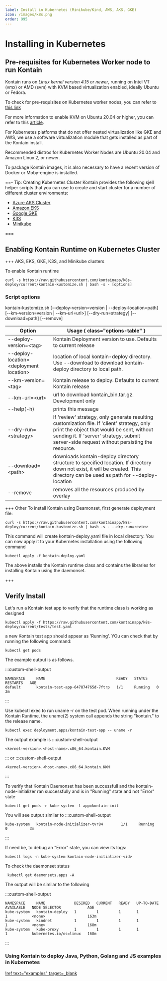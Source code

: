 ```yaml
---
label: Install in Kubernetes (Minikube/Kind, AWS, AKS, GKE)
icon: /images/k8s.png
order: 995
---
```


# Installing in Kubernetes
## Pre-requisites for Kubernetes Worker node to run Kontain
Kontain runs on *Linux kernel version 4.15 or newer*, running on Intel VT (vmx) or AMD (svm) with KVM based virtualization enabled, ideally Ubuntu or Fedora.  

To check for pre-requisites on Kubernetes worker nodes, you can refer to [this link](/getting_started/install_linux/#checking-for-pre-requisites)

For more information to enable KVM on Ubuntu 20.04 or higher, you can refer to this [article](https://linuxize.com/post/how-to-install-kvm-on-ubuntu-20-04/).

For Kubernetes platforms that do not offer nested virtualization like GKE and AWS, we use a software virtualization module that gets installed as part of the Kontain install.

Recommended distros for Kubernetes Worker Nodes are Ubuntu 20.04 and Amazon Linux 2, or newer.

To package Kontain images, it is also necessary to have a recent version of Docker or Moby-engine is installed.

==- Tip: Creating Kubernetes Cluster
Kontain provides the following sjell helper scripts that you can use to create and start cluster for a number of different cluster environments:

- [Azure AKS Cluster](/appendix/azure_aks/)
- [Amazon EKS](/appendix/amazon_eks/)
- [Google GKE](/appendix/google-gke/)
- [K3S](/appendix/k3s/)
- [Minikube](/appendix/minikube/)

===


## Enabling Kontain Runtime on Kubernetes Cluster

+++ AKS, EKS, GKE, K3S, and Minikube clusters

To enable Kontain runtime 
```
curl -s https://raw.githubusercontent.com/kontainapp/k8s-deploy/current/kontain-kustomize.sh | bash -s - [options]
```
### Script options

kontain-kustomize.sh [--deploy-version=version | --deploy-location=path] [--km-version=version | --km-url=url>] [--dry-run=strategy] [--download=path] [--remove]

Option| Usage { class="options-table" }
----------------------------------|---
--deploy-version=\<tag> | Kontain Deployment version to use. Defaults to current release
--deploy-location=\<deployment location> | location of local kontain-deploy directory. Use --download to download kontain-deploy directory to local path. 
--km-version=\<tag> | Kontain release to deploy. Defaults to current Kontain release
--km-url=\<url> | url to download kontain_bin.tar.gz. Development only
--help(-h) | prints this message
--dry-run=\<strategy> | If 'review' strategy, only generate resulting customization file. If 'client' strategy, only print the object that would be sent, without sending it. If 'server' strategy, submit server-side request without persisting the resource.
--download=\<path> | downloads kontain-deploy directory structure to specified location. If directory down not exist, it will be created. This directory can be used as path for --deploy-location 
 --remove | removes all the resources produced by overlay

+++ Other 
To install Kontain using Deamonset, first generate deployment file:  

```shell
curl -s https://raw.githubusercontent.com/kontainapp/k8s-deploy/current/kontain-kustomize.sh | bash -s - --dry-run=review
```

This command will create kontain-deploy.yaml file in local directory. 
You can now apply it to your Kubernetes installation using the following command

```shell
kubectl apply -f kontain-deploy.yaml
```

The above installs the Kontain runtime class and contains the libraries for installing Kontain using the daemonset.

+++

## Verify Install
Let's run a Kontain test app to verify that the runtime class is working as designed

```shell
kubectl apply -f https://raw.githubusercontent.com/kontainapp/k8s-deploy/current/tests/test.yaml
```
a new Kontain test app should appear as 'Running'. YOu can check that by running the following command:

```shell
kubectl get pods 
```
The example output is as follows.

:::custom-shell-output
```
NAMESPACE     NAME                                READY   STATUS    RESTARTS   AGE
default       kontain-test-app-647874765d-7ftrp   1/1     Running   0          2m
```
:::

Use kubectl exec to run uname -r on the test pod. When running under the Kontain Runtime, the uname(2) system call appends the string "kontain." to the release name. 


```shell
kubectl exec deployment.apps/kontain-test-app -- uname -r
```

The output example is 
:::custom-shell-output
```
<kernel-version>.<host-name>.x86_64.kontain.KVM 
```
:::
or
:::custom-shell-output
```
<kernel-version>.<host-name>.x86_64.kontain.KKM
```
:::


To verify that Kontain Daemonset has been successfull and the kontain-node-initializer ran successfully and is in "Running" state and not "Error" state
```shell
kubectl get pods -n kube-system -l app=kontain-init
```

You will see output similar to
:::custom-shell-output
```
kube-system   kontain-node-initializer-tvr84        1/1     Running   0          3m
```
:::

If need be, to debug an "Error" state, you can view its logs:
```shell
kubectl logs -n kube-system kontain-node-initializer-<id>
```

To check the daemonset status
```shell
 kubectl get daemonsets.apps -A
```
The output will be similar to the following

:::custom-shell-output
```
NAMESPACE     NAME             DESIRED   CURRENT   READY   UP-TO-DATE   AVAILABLE   NODE SELECTOR            AGE
kube-system   kontain-deploy   1         1         1       1            1           <none>                   163m
kube-system   kindnet          1         1         1       1            1           <none>                   168m
kube-system   kube-proxy       1         1         1       1            1           kubernetes.io/os=linux   168m
```
:::

### Using Kontain to deploy Java, Python, Golang and JS examples in Kubernetes
[!ref text="examples" target=_blank](https://github.com/kontainapp/guide-examples/tree/master/examples)

